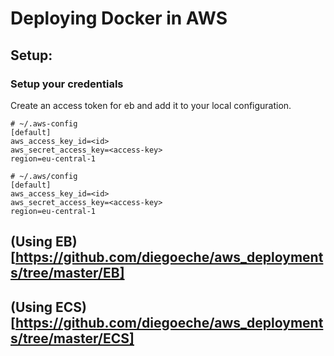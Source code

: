 # Deploying Docker in AWS

## Setup:

### Setup your credentials

Create an access token for eb and add it to your local configuration.

```
# ~/.aws-config
[default]
aws_access_key_id=<id>
aws_secret_access_key=<access-key>
region=eu-central-1
```

```
# ~/.aws/config
[default]
aws_access_key_id=<id>
aws_secret_access_key=<access-key>
region=eu-central-1
```

## (Using EB)[https://github.com/diegoeche/aws_deployments/tree/master/EB]

## (Using ECS)[https://github.com/diegoeche/aws_deployments/tree/master/ECS]
